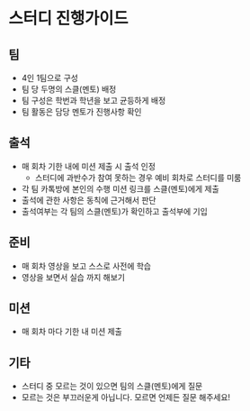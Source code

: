 # 스터디 진행가이드

## 팀

- 4인 1팀으로 구성
- 팀 당 두명의 스클(멘토) 배정
- 팀 구성은 학번과 학년을 보고 균등하게 배정
- 팀 활동은 담당 멘토가 진행사항 확인

## 출석

- 매 회차 기한 내에 미션 제출 시 출석 인정
  - 스터디에 과반수가 참여 못하는 경우 예비 회차로 스터디를 미룸
- 각 팀 카톡방에 본인의 수행 미션 링크를 스클(멘토)에게 제출
- 출석에 관한 사항은 동칙에 근거해서 판단
- 출석여부는 각 팀의 스클(멘토)가 확인하고 출석부에 기입

## 준비

- 매 회차 영상을 보고 스스로 사전에 학습
- 영상을 보면서 실습 까지 해보기

## 미션

- 매 회차 마다 기한 내 미션 제출

## 기타

- 스터디 중 모르는 것이 있으면 팀의 스클(멘토)에게 질문
- 모르는 것은 부끄러운게 아닙니다. 모르면 언제든 질문 해주세요!
